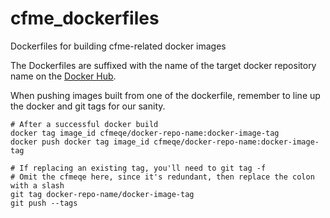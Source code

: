 cfme_dockerfiles
================

Dockerfiles for building cfme-related docker images

The Dockerfiles are suffixed with the name of the
target docker repository name on the [Docker Hub](https://registry.hub.docker.com/repos/cfmeqe/).

When pushing images built from one of the dockerfile, remember to line up the docker and git tags for our sanity.
```
# After a successful docker build
docker tag image_id cfmeqe/docker-repo-name:docker-image-tag
docker push docker tag image_id cfmeqe/docker-repo-name:docker-image-tag

# If replacing an existing tag, you'll need to git tag -f
# Omit the cfmeqe here, since it's redundant, then replace the colon with a slash
git tag docker-repo-name/docker-image-tag
git push --tags
```
